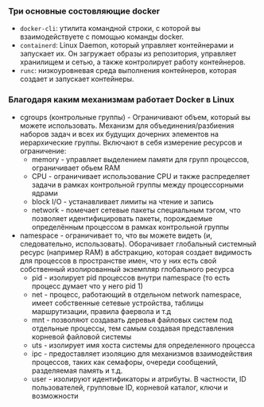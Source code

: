 ### Три основные состовляющие docker

- `docker-cli`: утилита командной строки, с которой вы взаимодействуете с помощью команды docker.
- `containerd`: Linux Daemon, который управляет контейнерами и запускает их. Он загружает образы из репозитория, управляет хранилищем и сетью, а также контролирует работу контейнеров.
- `runc`: низкоуровневая среда выполнения контейнеров, которая создает и запускает контейнеры.

### Благодаря каким механизмам работает Docker в Linux

- cgroups (контрольные группы) - Ограничивают объем, который вы можете использовать. Механизм для объединения/разбиения наборов задач и всех их будущих дочерних элементов на иерархические группы. Включают в себя измерение ресурсов и ограничение:
  - memory - управляет выделением памяти для групп процессов, ограничивает обьем RAM
  - CPU - ограничивает использование CPU и также распределяет задачи в рамках контрольной группы между процессорными ядрами
  - block I/O - устанавливает лимиты на чтение и запись
  - network - помечает сетевые пакеты специальным тэгом, что позволяет идентифицировать пакеты, порождаемые определённым процессом в рамках контрольной группы
- namespace - ограничивает то, что вы можете видеть (и, следовательно, использовать). Оборачивает глобальный системный ресурс (например RAM) в абстракцию, которая создает видимость для процессов в пространстве имен, что у них есть свой собственный изолированный экземпляр глобального ресурса
  - pid - изолирует pid процессов внутри namespace (то есть процесс думает что у него pid 1)
  - net - процесс, работающий в отдельном network namespace, имеет собственные сетевые устройства, таблицы маршрутизации, правила фаервола и т.д
  - mnt - позволяют создавать деревья файловых систем под отдельные процессы, тем самым создавая представления корневой файловой системы
  - uts - изолирует имя хоста системы для определенного процесса
  - ipc - предоставляет изоляцию для механизмов взаимодействия процессов, таких как семафоры, очереди сообщений, разделяемая память и т.д.
  - user - изолируют идентификаторы и атрибуты. В частности, ID пользователей, групповые ID, корневой каталог, ключи и возможности
